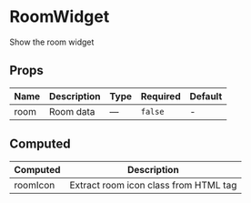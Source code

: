 # RoomWidget

Show the room widget

## Props

<!-- @vuese:RoomWidget:props:start -->
|Name|Description|Type|Required|Default|
|---|---|---|---|---|
|room|Room data|—|`false`|-|

<!-- @vuese:RoomWidget:props:end -->


## Computed

<!-- @vuese:RoomWidget:computed:start -->
|Computed|Description|
|---|---|
|roomIcon|Extract room icon class from HTML tag|

<!-- @vuese:RoomWidget:computed:end -->


